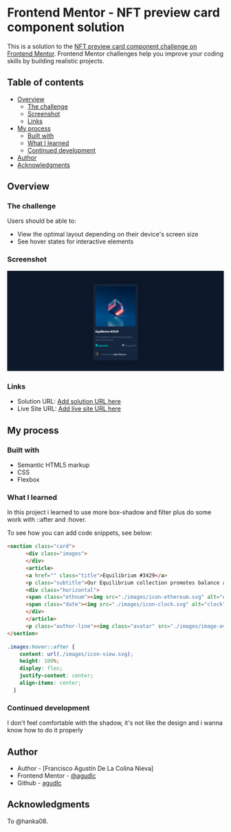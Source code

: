 # Frontend Mentor - NFT preview card component solution

This is a solution to the [NFT preview card component challenge on Frontend Mentor](https://www.frontendmentor.io/challenges/nft-preview-card-component-SbdUL_w0U). Frontend Mentor challenges help you improve your coding skills by building realistic projects. 

## Table of contents

- [Overview](#overview)
  - [The challenge](#the-challenge)
  - [Screenshot](#screenshot)
  - [Links](#links)
- [My process](#my-process)
  - [Built with](#built-with)
  - [What I learned](#what-i-learned)
  - [Continued development](#continued-development)
- [Author](#author)
- [Acknowledgments](#acknowledgments)


## Overview

### The challenge

Users should be able to:

- View the optimal layout depending on their device's screen size
- See hover states for interactive elements

### Screenshot

![](./images/nft-card-challenge.png)

### Links

- Solution URL: [Add solution URL here](https://your-solution-url.com)
- Live Site URL: [Add live site URL here](https://your-live-site-url.com)

## My process

### Built with

- Semantic HTML5 markup
- CSS
- Flexbox

### What I learned

In this project i learned to use more box-shadow and filter plus do some work with ::after and :hover.

To see how you can add code snippets, see below:

```html
<section class="card">
      <div class="images">
      </div>
      <article>
      <a href="" class="title">Equilibrium #3429</a>
      <p class="subtitle">Our Equilibrium collection promotes balance and calm.</p>  
      <div class="horizontal">
      <span class="ethnum"><img src="./images/icon-ethereum.svg" alt="ethlogo"> 0.041 ETH</span>
      <span class="date"><img src="./images/icon-clock.svg" alt="clock"> 3 days left</span>
      </div>
      </article>  
      <p class="author-line"><img class="avatar" src="./images/image-avatar.png" alt="avatar">Creation of <a href="" class="author">Jules Wyvern</a></p>
</section>
```
```css
.images:hover::after {
    content: url(./images/icon-view.svg);
    height: 100%;
    display: flex;
    justify-content: center;
    align-items: center;
  }
```

### Continued development

I don't feel comfortable with the shadow, it's not like the design and i wanna know how to do it properly

## Author

- Author - [Francisco Agustín De La Colina Nieva]
- Frontend Mentor - [@agudlc](https://www.frontendmentor.io/profile/agudlc)
- Github - [agudlc](https://www.github.com/agudlc)

## Acknowledgments

To @hanka08.